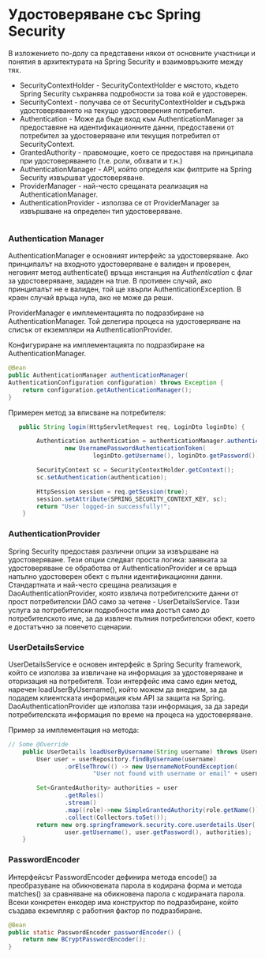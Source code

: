 # Удостоверяване със Spring Security

В изложението по-долу са представени някои от основните участници и понятия в архитектурата на Spring Security и взаимовръзките между тях. &#x20;

* SecurityContextHolder - SecurityContextHolder е мястото, където Spring Security съхранява подробности за това кой е удостоверен.
* SecurityContext - получава се от SecurityContextHolder и съдържа удостоверяването на текущо удостоверения потребител.
* Authentication - Може да бъде вход към AuthenticationManager за предоставяне на идентификационните данни, предоставени от потребител за удостоверяване или текущия потребител от SecurityContext.
* GrantedAuthority - правомощие, което се предоставя на принципала при удостоверяването (т.е. роли, обхвати и т.н.)
* AuthenticationManager - API, който определя как филтрите на Spring Security извършват удостоверяване.
* ProviderManager - най-често срещаната реализация на AuthenticationManager.
* AuthenticationProvider - използва се от ProviderManager за извършване на определен тип удостоверяване.

<figure><img src="../../../.gitbook/assets/image (157).png" alt=""><figcaption></figcaption></figure>

### Authentication Manager

AuthenticationManager е основният  интерфейс за удостоверяване. Ако принципалът на входното удостоверяване е валиден и проверен, неговият метод authenticate() връща инстанция на _Authentication_ с флаг за удостоверяване, зададен на true. В противен случай, ако принципалът не е валиден, той ще хвърли AuthenticationException. В краен случай връща нула, ако не може да реши.

ProviderManager е имплементацията по подразбиране на AuthenticationManager. Той делегира процеса на удостоверяване на списък от екземпляри на AuthenticationProvider.

Конфигуриране на имплементацията по подразбиране на AuthenticationManager.

```java
@Bean
public AuthenticationManager authenticationManager(
AuthenticationConfiguration configuration) throws Exception {
    return configuration.getAuthenticationManager();
}
```

Примерен метод за вписване на потребителя:

```java
   public String login(HttpServletRequest req, LoginDto loginDto) {

        Authentication authentication = authenticationManager.authenticate(
                new UsernamePasswordAuthenticationToken(
                        loginDto.getUsername(), loginDto.getPassword()));

        SecurityContext sc = SecurityContextHolder.getContext();
        sc.setAuthentication(authentication);

        HttpSession session = req.getSession(true);
        session.setAttribute(SPRING_SECURITY_CONTEXT_KEY, sc);
        return "User logged-in successfully!";
    }
```

### AuthenticationProvider

Spring Security предоставя различни опции за извършване на удостоверяване. Тези опции следват проста логика: заявката за удостоверяване се обработва от AuthenticationProvider и се връща напълно удостоверен обект с пълни идентификационни данни. Стандартната и най-често срещана реализация е DaoAuthenticationProvider, която извлича потребителските данни от прост потребителски DAO само за четене - UserDetailsService. Тази услуга за потребителски подробности има достъп само до потребителското име, за да извлече пълния потребителски обект, което е достатъчно за повечето сценарии.

### UserDetailsService

UserDetailsService е основен интерфейс в Spring Security framework, който се използва за извличане на информация за удостоверяване и оторизация на потребителя. Този интерфейс има само един метод, наречен loadUserByUsername(), който можем да внедрим, за да подадем клиентската информация към API за защита на Spring. DaoAuthenticationProvider ще използва тази информация, за да зареди потребителската информация по време на процеса на удостоверяване.

Пример за имплементация на метода:

```java
// Some @Override
    public UserDetails loadUserByUsername(String username) throws UsernameNotFoundException {
        User user = userRepository.findByUsername(username)
                .orElseThrow(() -> new UsernameNotFoundException(
                        "User not found with username or email" + username ));

        Set<GrantedAuthority> authorities = user
                .getRoles()
                .stream()
                .map((role)->new SimpleGrantedAuthority(role.getName()))
                .collect(Collectors.toSet());
        return new org.springframework.security.core.userdetails.User(
                user.getUsername(), user.getPassword(), authorities);
    }
```

### PasswordEncoder

Интерфейсът PasswordEncoder дефинира метода encode() за преобразуване на обикновената парола в кодирана форма и метода matches() за сравняване на обикновена парола с кодираната парола. Всеки конкретен енкодер има конструктор по подразбиране, който създава екземпляр с работния фактор по подразбиране.

```java
@Bean
public static PasswordEncoder passwordEncoder() {
    return new BCryptPasswordEncoder();
}
```
